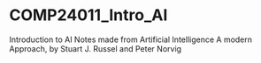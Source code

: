# COMP24011_Intro_AI
Introduction to AI
Notes made from Artificial Intelligence A modern Approach, by Stuart J. Russel and Peter Norvig
